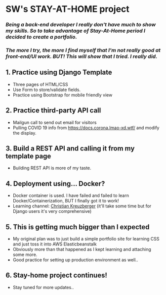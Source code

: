 # SW's STAY-AT-HOME project
### *Being a back-end developer I really don't have much to show my skills. So to take advantage of **Stay-At-Home** period I decided to create a portfolio.*
### *The more I try, the more I find myself that I'm not really good at front-end/UI work. BUT! This will show that I tried. I really did.*

## 1. Practice using Django Template
- Three pages of HTML/CSS  
- Use Form to store/validate fields. 
- Practice using Bootstrap for mobile friendly view 

## 2. Practice third-party API call
- Mailgun call to send out email for visitors
- Pulling COVID 19 info from https://docs.corona.lmao-xd.wtf/ and modify the display.

## 3. Build a REST API and calling it from my template page
- Building REST API is more of my taste. 

## 4. Deployment using... Docker? 
- Docker container is used. I have failed and failed to learn Docker/Containerization, BUT I finally got it to work! 
- Learning channel: [Christian Kreuzberger](https://youtu.be/90LCcim-wHQ) (it'll take some time but for Django users it's very comprehensive)

## 5. This is getting much bigger than I expected 
- My original plan was to just build a simple portfolio site for learning CSS and just toss it into AWS Elasticbeanstalk
- Obviously more than that happened as I kept learning and attaching some more.
- Good practice for setting up production environment as well.. 

## 6. Stay-home project continues!  
- Stay tuned for more updates..